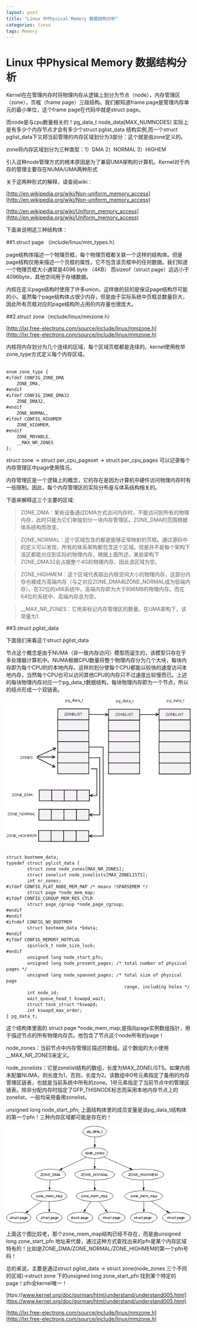 ```yaml
---
layout: post
title: "Linux 中Physical Memory 数据结构分析"
categories: linux 
tags: Memory
---
```

Linux 中Physical Memory 数据结构分析
===============================
Kernel在在管理内存时将物理内存从逻辑上划分为节点（node），内存管理区（zone），页框（frame page）三级结构。我们都知道frame page是管理内存单元的最小单位，这个frame page在代码中就是struct page。

而node是与cpu数量相关的！pg_data_t node_data[MAX_NUMNODES] 实际上是有多少个内存节点才会有多少个struct pglist_data 结构实例,而一个struct pglist_data下又把当前管理的内存区域划分为3部分：这个就是由zone定义的。

zone将内存区域划分为三种类型：1）DMA  2）NORMAL 3）HIGHEM

引入这种node管理方式的根本原因是为了兼容UMA架构的计算机，Kernel对于内存的管理主要存在NUMA/UMA两种形式

关于这两种形式的解释，请查阅wiki：

[http://en.wikipedia.org/wiki/Non-uniform_memory_access](http://en.wikipedia.org/wiki/Non-uniform_memory_access)

[http://en.wikipedia.org/wiki/Uniform_memory_access](http://en.wikipedia.org/wiki/Uniform_memory_access)

下面来说明这三种结构体：

##1.struct page （include/linux/mm_types.h）

page结构体描述一个物理页框，每个物理页框都关联一个这样的结构体。但是page结构仅用来描述一个页框的属性，它不包含该页框中的任何数据。我们知道一个物理页框大小通常是4096 byte （4KB） 而sizeof（struct page）远远小于4096byte，其他空间用于存储数据。

内核在定义page结构时使用了许多union，这样做的目的是保证page结构尽可能的小。虽然每个page结构体占很少内存，但是由于实际系统中页框总数量巨大，因此所有页框对应的page结构所占用的内存量也很庞大。

##2.struct zone（include/linux/mmzone.h）

[http://lxr.free-electrons.com/source/include/linux/mmzone.h](http://lxr.free-electrons.com/source/include/linux/mmzone.h)

内核将内存划分为几个连续的区域，每个区域页框都是连续的。kernel使用枚举zone_type方式定义每个内存区域。

<pre><code>
enum zone_type {
#ifdef CONFIG_ZONE_DMA
    ZONE_DMA,
#endif
#ifdef CONFIG_ZONE_DMA32
    ZONE_DMA32,
#endif
    ZONE_NORMAL,
#ifdef CONFIG_HIGHMEM
    ZONE_HIGHMEM,
#endif
    ZONE_MOVABLE,
    __MAX_NR_ZONES
};
</code></pre>

struct zone -> struct per_cpu_pageset -> struct per_cpu_pages 可以记录每个内存管理区中page使用情况。

 内存管理区是一个逻辑上的概念，它的存在是因为计算机中硬件访问物理内存时有一些限制。因此，每个内存管理区的实际分布是与体系结构相关的。

下面来解释这三个主要的区域:
>    ZONE_DMA：某些设备通过DMA方式访问内存时，不能访问到所有的物理内存，此时只能为它们单独划分一块内存管理区。ZONE_DMA的范围根据体系结构而改变。

>    ZONE_NORMAL：这个区域包含的都是能够正常映射的页框。通过源码中的定义可以发现，所有的体系架构都包含这个区域。但是并不是每个架构下该区都能对应到实际的物理内存，根据上面所述，某些架构下ZONE_DMA32会占据整个4G的物理内存，因此该区域为空。

>   ZONE_HIGHMEM：这个区域代表超出内核空间大小的物理内存，这部分内存也被成为高端内存（与之对应ZONE_DMA和ZONE_NORMAL成为低端内存）。在32位的x86系统中，高端内存即为大于896MB的物理内存。而在64位的系统中，高端内存总为空。

>    __MAX_NR_ZONES：它用来标记内存管理区的数量。在UMA架构下，该常量为1.

##3.struct pglist_data

下面我们来看这个struct pglist_data

节点这个概念是由于NUMA（非一致内存访问）模型而诞生的，该模型只存在于多处理器计算机中。NUMA根据CPU数量将整个物理内存分为几个大块，每块内存即为每个CPU的的本地内存。这样的划分使每个CPU都能以较快的速度访问本地内存，当然每个CPU也可以访问其他CPU的内存只不过速度比较慢而已。上述的每块物理内存对应一个pg_data_t数据结构，每块物理内存即为一个节点，所以的结点形成一个双链表。

![](/assets/pic/NUMA_Memory.png)

<pre><code>
struct bootmem_data;
typedef struct pglist_data {
        struct zone node_zones[MAX_NR_ZONES];
        struct zonelist node_zonelists[MAX_ZONELISTS];
        int nr_zones;
#ifdef CONFIG_FLAT_NODE_MEM_MAP /* means !SPARSEMEM */
        struct page *node_mem_map;
#ifdef CONFIG_CGROUP_MEM_RES_CTLR
        struct page_cgroup *node_page_cgroup;
#endif
#endif
#ifndef CONFIG_NO_BOOTMEM
        struct bootmem_data *bdata;
#endif
#ifdef CONFIG_MEMORY_HOTPLUG
        spinlock_t node_size_lock;
#endif
        unsigned long node_start_pfn;
        unsigned long node_present_pages; /* total number of physical pages */
        unsigned long node_spanned_pages; /* total size of physical page
                                             range, including holes */
        int node_id;
        wait_queue_head_t kswapd_wait;
        struct task_struct *kswapd;
        int kswapd_max_order;
} pg_data_t;
</code></pre>

这个结构体里面的 struct page *node_mem_map;是指向page实例数组指针，用于描述节点的所有物理内存页。他包含了节点这个node所有的page！

node_zones：当前节点中内存管理区描述符数组。这个数组的大小使用__MAX_NR_ZONES来定义。

node_zonelists：它是zonelist结构的数组，长度为MAX_ZONELISTS。如果内核未配置NUMA，则长度为1，否则，长度为2。该数组中0号元素指定了备用的内存管理区链表，也就是当前系统中所有的zone。1号元素指定了当前节点中的管理区链表。除非分配内存时指定了GFP_THISNODE标志而采用本地内存节点上的zonelist，一般均采用备用zonelist。

unsigned long node_start_pfn; 上面结构体里的成员变量是该pg_data_t结构体的第一个pfn！三种内存区域都可能是存在的！

![](/assets/pic/understand-html001.png)

上面这个图比较老，那个zone_mem_map结构已经不存在，而是由unsigned long zone_start_pfn 地址来代替，通过这种方式查找出来的pfn是某个内存区域特有的！比如是ZONE_DMA/ZONE_NORMAL/ZONE_HIGHMEM的第一个pfn号码！

总的来说，主要是通过struct pglist_data -> struct zone(node_zones 三个不同的区域)->struct zone 下的unsigned long zone_start_pfn 找到某个特定的page！pfn全kernel唯一！ 

 

[ttps://www.kernel.org/doc/gorman/html/understand/understand005.html](ttps://www.kernel.org/doc/gorman/html/understand/understand005.html)

[http://lxr.free-electrons.com/source/include/linux/mmzone.h](http://lxr.free-electrons.com/source/include/linux/mmzone.h)

